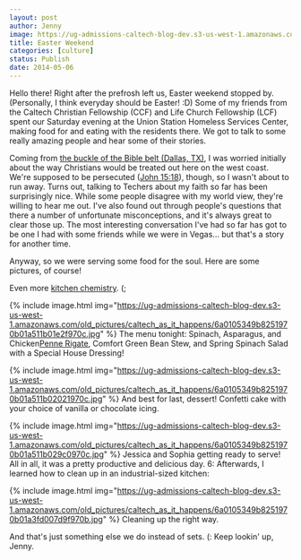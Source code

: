 ```yaml
---
layout: post
author: Jenny
image: https://ug-admissions-caltech-blog-dev.s3-us-west-1.amazonaws.com/old_pictures/caltech_as_it_happens/6a0105349b8251970b01a73dbb4d5e970d.jpg
title: Easter Weekend
categories: [culture]
status: Publish
date: 2014-05-06
---
```


Hello there!
Right after the prefrosh left us, Easter weekend stopped by. (Personally, I think everyday should be Easter! :D) Some of my friends from the Caltech Christian Fellowship (CCF) and Life Church Fellowship (LCF) spent our Saturday evening at the Union Station Homeless Services Center, making food for and eating with the residents there. We got to talk to some really amazing people and hear some of their stories.

Coming from <a href="https://en.wikipedia.org/wiki/Bible_Belt" target="_blank" title="oops turns out there's a lot of buckles...">the buckle of the Bible belt (Dallas, TX)</a>, I was worried initially about the way Christians would be treated out here on the west coast. We're supposed to be persecuted (<a href="https://www.biblegateway.com/passage/?search=John%2015:18-25" target="_blank" title="John 15:18">John 15:18</a>), though, so I wasn't about to run away. Turns out, talking to Techers about my faith so far has been surprisingly nice. While some people disagree with my world view, they're willing to hear me out. I've also found out through people's questions that there a number of unfortunate misconceptions, and it's always great to clear those up. The most interesting conversation I've had so far has got to be one I had with some friends while we were in Vegas... but that's a story for another time.

Anyway, so we were serving some food for the soul. Here are some pictures, of course!

Even more <a href="https://caltech.typepad.com/caltech_as_it_happens/2014/04/kitchen-chemistry.html" target="_blank" title="remember this?">kitchen chemistry</a>. (;


{% include image.html img="https://ug-admissions-caltech-blog-dev.s3-us-west-1.amazonaws.com/old_pictures/caltech_as_it_happens/6a0105349b8251970b01a511b01e2f970c.jpg" %}
The menu tonight: Spinach, Asparagus, and Chicken<a href="https://en.wikipedia.org/wiki/List_of_pasta" target="_blank" title="I learned something new today. (:">Penne Rigate</a>, Comfort Green Bean Stew, and Spring Spinach Salad with a Special House Dressing!


{% include image.html img="https://ug-admissions-caltech-blog-dev.s3-us-west-1.amazonaws.com/old_pictures/caltech_as_it_happens/6a0105349b8251970b01a511b02021970c.jpg" %}
And best for last, dessert! Confetti cake with your choice of vanilla or chocolate icing.


{% include image.html img="https://ug-admissions-caltech-blog-dev.s3-us-west-1.amazonaws.com/old_pictures/caltech_as_it_happens/6a0105349b8251970b01a511b029c0970c.jpg" %}
Jessica and Sophia getting ready to serve!
All in all, it was a pretty productive and delicious day. 6: Afterwards, I learned how to clean up in an industrial-sized kitchen:


{% include image.html img="https://ug-admissions-caltech-blog-dev.s3-us-west-1.amazonaws.com/old_pictures/caltech_as_it_happens/6a0105349b8251970b01a3fd007d9f970b.jpg" %}
Cleaning up the right way.

And that's just something else we do instead of sets. (:
Keep lookin' up,
Jenny.

